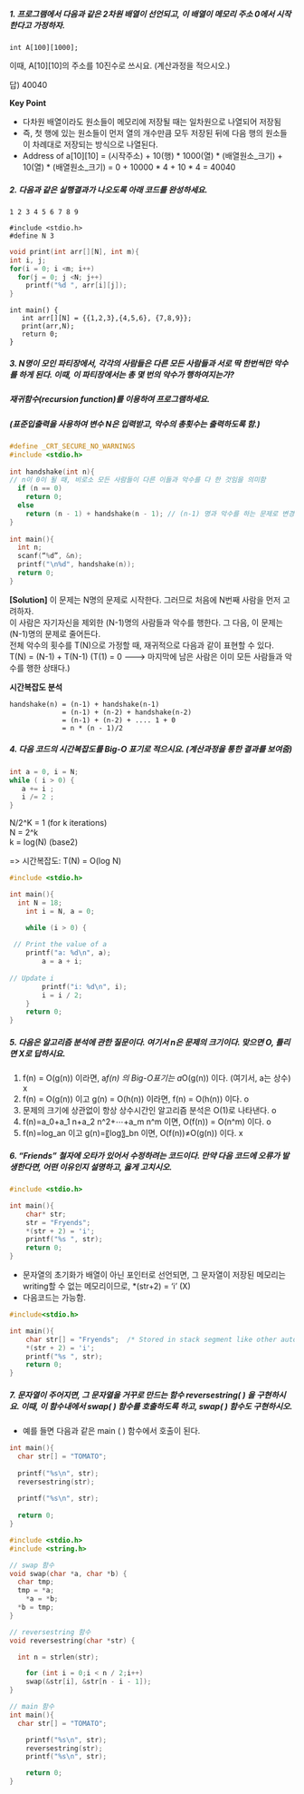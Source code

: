 ##### 1.	프로그램에서 다음과 같은 2차원 배열이 선언되고, 이 배열이 메모리 주소 0에서 시작한다고 가정하자. 
```
int A[100][1000];
```
이때, A[10][10]의 주소를 10진수로 쓰시요. (계산과정을 적으시오.)

답) 40040

**Key Point**
- 다차원 배열이라도 원소들이 메모리에 저장될 때는 일차원으로 나열되어 저장됨
- 즉, 첫 행에 있는 원소들이 먼저 열의 개수만큼 모두 저장된 뒤에 다음 행의 원소들이 차례대로 저장되는 방식으로 나열된다.
- Address of a[10][10] = (시작주소) + 10(행) * 1000(열) * (배열원소_크기) + 10(열) * (배열원소_크기) = 0 + 10000 * 4 + 10 * 4 = 40040

##### 2.	다음과 같은 실행결과가 나오도록 아래 코드를 완성하세요. 
```
1 2 3 4 5 6 7 8 9
```

```
#include <stdio.h>
#define N 3
```
```C
void print(int arr[][N], int m){
int i, j;
for(i = 0; i <m; i++)
  for(j = 0; j <N; j++)
    printf("%d ", arr[i][j]);
}
```
```
int main() {
   int arr[][N] = {{1,2,3},{4,5,6}, {7,8,9}}; 
   print(arr,N); 
   return 0; 
}
```

##### 3. N명이 모인 파티장에서, 각각의 사람들은 다른 모든 사람들과 서로 딱 한번씩만 악수를 하게 된다. 이때, 이 파티장에서는 총 몇 번의 악수가 행하여지는가? 
##### 재귀함수(recursion function)를 이용하여 프로그램하세요.
##### (표준입출력을 사용하여 변수 N은 입력받고, 악수의 총횟수는 출력하도록 함.) 

```C
#define _CRT_SECURE_NO_WARNINGS 
#include <stdio.h>
 
int handshake(int n){
// n이 0이 될 때, 비로소 모든 사람들이 다른 이들과 악수를 다 한 것임을 의미함
  if (n == 0)
    return 0;
  else
    return (n - 1) + handshake(n - 1); // (n-1) 명과 악수를 하는 문제로 변경된다.
}
 
int main(){
  int n;
  scanf(“%d”, &n); 
  printf("\n%d", handshake(n));
  return 0;
}
```

**[Solution]**
이 문제는 N명의 문제로 시작한다. 그러므로 처음에 N번째 사람을 먼저 고려하자.  
이 사람은 자기자신을 제외한 (N-1)명의 사람들과 악수를 행한다. 그 다음, 이 문제는 (N-1)명의 문제로 줄어든다.   
전체 악수의 횟수를 T(N)으로 가정할 때, 재귀적으로 다음과 같이 표현할 수 있다.   
T(N) = (N-1) + T(N-1) (T(1) = 0 ---> 마지막에 남은 사람은 이미 모든 사람들과 악수를 행한 상태다.)  

**시간복잡도 분석**
```
handshake(n) = (n-1) + handshake(n-1)
             = (n-1) + (n-2) + handshake(n-2)
             = (n-1) + (n-2) + .... 1 + 0
             = n * (n - 1)/2
```

##### 4.	다음 코드의 시간복잡도를 Big-O 표기로 적으시요. (계산과정을 통한 결과를 보여줌)
```C
int a = 0, i = N;
while ( i > 0) {
   a += i ;
   i /= 2 ;
}  
```

N/2^K = 1 (for k iterations)   
N = 2^k   
k = log(N) (base2)   

=> 시간복잡도: T(N) = O(log N)  

```C
#include <stdio.h>

int main(){
  int N = 18;
	int i = N, a = 0;

	while (i > 0) {
  
 // Print the value of a
    printf("a: %d\n", a);
		a = a + i;
    
// Update i
		printf("i: %d\n", i);
		i = i / 2;
	}
	return 0;
}
```

##### 5. 다음은 알고리즘 분석에 관한 질문이다. 여기서 n은 문제의 크기이다. 맞으면 O, 틀리면 X로 답하시요. 

1) f(n) = O(g(n)) 이라면, a*f(n) 의 Big-O표기는 a*O(g(n)) 이다. (여기서, a는 상수) x
2) f(n) = O(g(n)) 이고 g(n) = O(h(n)) 이라면, f(n) = O(h(n)) 이다.  o
3) 문제의 크기에 상관없이 항상 상수시간인 알고리즘 분석은 O(1)로 나타낸다. o
4) f(n)=a_0+a_1 n+a_2 n^2+⋯+a_m n^m 이면, O(f(n)) = O(n^m) 이다.  o
5) f(n)=log_a⁡n 이고 g(n)=〖log〗_b⁡n 이면, O(f(n))≠O(g(n)) 이다.  x

##### 6.	“Friends” 철자에 오타가 있어서 수정하려는 코드이다. 만약 다음 코드에 오류가 발생한다면, 어떤 이유인지 설명하고, 옳게 고치시오.
```C
#include <stdio.h>

int main(){
	char* str;
	str = "Fryends";     
	*(str + 2) = 'i'; 
	printf("%s ", str);
	return 0;
}
```

- 문자열의 초기화가 배열이 아닌 포인터로 선언되면, 그 문자열이 저장된 메모리는 writing할 수 없는 메모리이므로, *(str+2) = ‘i’ (X) 
- 다음코드는 가능함.

```C
#include<stdio.h>

int main(){
	char str[] = "Fryends";  /* Stored in stack segment like other auto variables */
	*(str + 2) = 'i';   
	printf("%s ", str);
	return 0;
}
```

##### 7.	문자열이 주어지면, 그 문자열을 거꾸로 만드는 함수 reversestring( ) 을 구현하시요. 이때, 이 함수내에서 swap( ) 함수를 호출하도록 하고, swap( ) 함수도 구현하시오. 
- 예를 들면 다음과 같은 main ( ) 함수에서 호출이 된다.

```C
int main(){
  char str[] = "TOMATO";
  
  printf("%s\n", str);
  reversestring(str);
  
  printf("%s\n", str); 
  
  return 0;
}
```

```C
#include <stdio.h>
#include <string.h>

// swap 함수
void swap(char *a, char *b) {
  char tmp; 
  tmp = *a;
	*a = *b; 
  *b = tmp;
}

// reversestring 함수
void reversestring(char *str) {

  int n = strlen(str);

	for (int i = 0;i < n / 2;i++)
    swap(&str[i], &str[n - i - 1]);
}

// main 함수
int main(){
  char str[] = "TOMATO";

	printf("%s\n", str);
	reversestring(str);
	printf("%s\n", str); 

	return 0;
}
```
